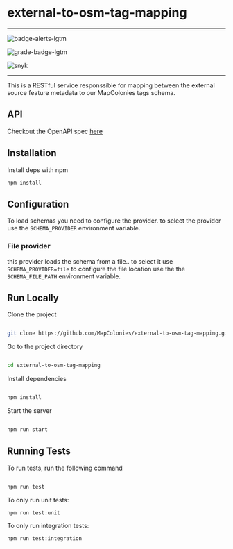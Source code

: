 # external-to-osm-tag-mapping

----------------------------------

![badge-alerts-lgtm](https://img.shields.io/lgtm/alerts/github/MapColonies/external-to-osm-tag-mapping?style=for-the-badge)

![grade-badge-lgtm](https://img.shields.io/lgtm/grade/javascript/github/MapColonies/external-to-osm-tag-mapping?style=for-the-badge)

![snyk](https://img.shields.io/snyk/vulnerabilities/github/MapColonies/external-to-osm-tag-mapping?style=for-the-badge)

----------------------------------

This is a RESTful service responssible for mapping between the external source feature metadata to our MapColonies tags schema.

## API
Checkout the OpenAPI spec [here](/openapi3.yaml)

## Installation

Install deps with npm

```bash
npm install
```

## Configuration
To load schemas you need to configure the provider.
to select the provider use the `SCHEMA_PROVIDER` environment variable.

### File provider
this provider loads the schema from a file..
to select it use `SCHEMA_PROVIDER=file`
to configure the file location use the the `SCHEMA_FILE_PATH` environment variable.

## Run Locally

Clone the project

```bash

git clone https://github.com/MapColonies/external-to-osm-tag-mapping.git

```

Go to the project directory

```bash

cd external-to-osm-tag-mapping

```

Install dependencies

```bash

npm install

```

Start the server

```bash

npm run start

```

## Running Tests

To run tests, run the following command

```bash

npm run test

```

To only run unit tests:
```bash
npm run test:unit
```

To only run integration tests:
```bash
npm run test:integration
```
